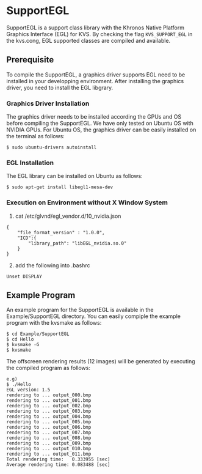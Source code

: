 # SupportEGL
SupportEGL is a support class library with the Khronos Native Platform Graphics Interface (EGL) for KVS. By checking the flag `KVS_SUPPORT_EGL` in the kvs.cong, EGL supported classes are compiled and available.

## Prerequisite
To compile the SupportEGL, a graphics driver supports EGL need to be installed in your developping environment. After installing the graphics driver, you need to install the EGL libgrary.

### Graphics Driver Installation
The graphics driver needs to be installed according the GPUs and OS before compiling the SupportEGL. We have only tested on Ubuntu OS with NVIDIA GPUs. For Ubuntu OS,
the graphics driver can be easily installed on the terminal as follows:

```
$ sudo ubuntu-drivers autoinstall
```

### EGL Installation
The EGL library can be installed on Ubuntu as follows:

```
$ sudo apt-get install libegl1-mesa-dev
```

### Execution on Environment without X Window System
1. cat /etc/glvnd/egl_vendor.d/10_nvidia.json
```
{
    "file_format_version" : "1.0.0",
    "ICD":{
        "library_path": "libEGL_nvidia.so.0"
    }
}
```

2. add the following into .bashrc
```
Unset DISPLAY
```

## Example Program
An example program for the SupportEGL is available in the Example/SupportEGL directory. You can easily compiple the example program with the kvsmake as follows:

```
$ cd Example/SupportEGL
$ cd Hello
$ kvsmake -G
$ kvsmake
```

The offscreen rendering results (12 images) will be generated by executing the compiled program as follows:

```
e.g)
$ ./Hello
EGL version: 1.5
rendering to ... output_000.bmp
rendering to ... output_001.bmp
rendering to ... output_002.bmp
rendering to ... output_003.bmp
rendering to ... output_004.bmp
rendering to ... output_005.bmp
rendering to ... output_006.bmp
rendering to ... output_007.bmp
rendering to ... output_008.bmp
rendering to ... output_009.bmp
rendering to ... output_010.bmp
rendering to ... output_011.bmp
Total rendering time:   0.333955 [sec]
Average rendering time: 0.083488 [sec]
```

